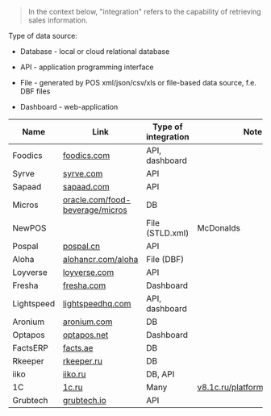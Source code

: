 > In the context below, "integration" refers to the capability of retrieving sales information.

Type of data source:

- Database - local or cloud relational database 

- API - application programming interface

- File  - generated by POS xml/json/csv/xls or file-based data source, f.e. DBF files

- Dashboard - web-application

| Name       | Link                                                                      | Type of integration | Notes                                                                     |
| ---------- | ------------------------------------------------------------------------- | ------------------- | ------------------------------------------------------------------------- |
| Foodics    | [foodics.com](http://foodics.com/)                                        | API, dashboard      |                                                                           |
| Syrve      | [syrve.com](http://syrve.com)                                             | API                 |                                                                           |
| Sapaad     | [sapaad.com](http://sapaad.com)                                           | API                 |                                                                           |
| Micros     | [oracle.com/food-beverage/micros](http://oracle.com/food-beverage/micros) | DB                  |                                                                           |
| NewPOS     |                                                                           | File (STLD.xml)     | McDonalds                                                                 |
| Pospal     | [pospal.cn](http://pospal.cn)                                             | API                 |                                                                           |
| Aloha      | [alohancr.com/aloha](https://alohancr.com/aloha/)                         | File (DBF)          |                                                                           |
| Loyverse   | [loyverse.com](http://loyverse.com)                                       | API                 |                                                                           |
| Fresha     | [fresha.com](http://fresha.com)                                           | Dashboard           |                                                                           |
| Lightspeed | [lightspeedhq.com](http://lightspeedhq.com/)                              | API, dashboard      |                                                                           |
| Aronium    | [aronium.com](http://aronium.com/en)                                      | DB                  |                                                                           |
| Optapos    | [optapos.net](http://optapos.net)                                         | Dashboard           |                                                                           |
| FactsERP   | [facts.ae](http://facts.ae)                                               | DB                  |                                                                           |
| Rkeeper    | [rkeeper.ru](https://rkeeper.ru/)                                         | DB                  |                                                                           |
| iiko       | [iiko.ru](https://iiko.ru/)                                               | DB, API             |                                                                           |
| 1C         | [1c.ru](https://1c.ru/)                                                   | Many                | [v8.1c.ru/platforma/integraciya](https://v8.1c.ru/platforma/integraciya/) |
| Grubtech   | [grubtech.io](http://grubtech.io/)                                        | API                 |                                                                           |        |           |












